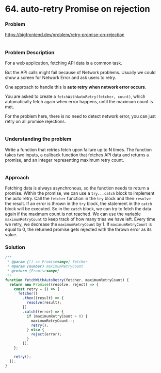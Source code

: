# 64. auto-retry Promise on rejection

### Problem

https://bigfrontend.dev/problem/retry-promise-on-rejection

#

### Problem Description

For a web application, fetching API data is a common task.

But the API calls might fail because of Network problems. Usually we could show a screen for Network Error and ask users to retry.

One approach to handle this is **auto retry when network error occurs**.

You are asked to create a `fetchWithAutoRetry(fetcher, count)`, which automatically fetch again when error happens, until the maximum count is met.

For the problem here, there is no need to detect network error, you can just retry on all promise rejections.

#

### Understanding the problem

Write a function that retries fetch upon failure up to N times. The function takes two inputs, a callback function that fetches API data and returns a promise, and an integer representing maximum retry count.

#

### Approach

Fetching data is always asynchronous, so the function needs to return a promise. Within the promise, we can use a `try...catch` block to implement the auto retry. Call the `fetcher` function in the `try` block and then `resolve` the result. If an error is thrown in the `try` block, the statement in the `catch` block will be executed. So in the `catch` block, we can try to fetch the data again if the maximum count is not reached. We can use the variable `maximumRetryCount` to keep track of how many tries we have left. Every time we retry, we decrease the `maximumRetryCount` by 1. If `maximumRetryCount` is equal to 0, the returned promise gets rejected with the thrown error as its value.

### Solution

```js
/**
 * @param {() => Promise<any>} fetcher
 * @param {number} maximumRetryCount
 * @return {Promise<any>}
 */
function fetchWithAutoRetry(fetcher, maximumRetryCount) {
  return new Promise((resolve, reject) => {
    const retry = () => {
      fetcher()
        .then((result) => {
          resolve(result);
        })
        .catch((error) => {
          if (maximumRetryCount > 0) {
            maximumRetryCount--;
            retry();
          } else {
            reject(error);
          }
        });
    };

    retry();
  });
}
```

